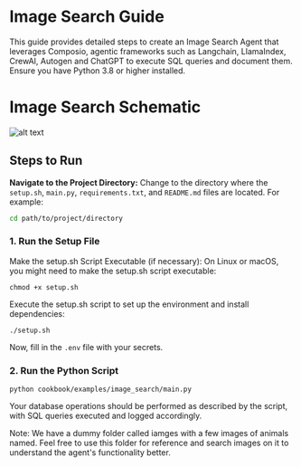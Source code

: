 # Image Search Guide

This guide provides detailed steps to create an Image Search Agent that leverages Composio, agentic frameworks such as Langchain, LlamaIndex, CrewAI, Autogen and ChatGPT to execute SQL queries and document them. Ensure you have Python 3.8 or higher installed.

# Image Search Schematic
![alt text](https://github.com/ComposioHQ/composio/blob/feat/slack-assistant/python/examples/image_search/schematic.png?raw=true)


## Steps to Run

**Navigate to the Project Directory:**
Change to the directory where the `setup.sh`, `main.py`, `requirements.txt`, and `README.md` files are located. For example:
```sh
cd path/to/project/directory
```

### 1. Run the Setup File
Make the setup.sh Script Executable (if necessary):
On Linux or macOS, you might need to make the setup.sh script executable:
```shell
chmod +x setup.sh
```
Execute the setup.sh script to set up the environment and install dependencies:
```shell
./setup.sh
```
Now, fill in the `.env` file with your secrets.

### 2. Run the Python Script
```shell
python cookbook/examples/image_search/main.py
```
Your database operations should be performed as described by the script, with SQL queries executed and logged accordingly.

Note: We have a dummy folder called iamges with a few images of animals named. Feel free to use this folder for reference and search images on it to understand the agent's functionality better.
